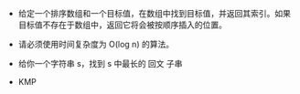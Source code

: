 * 给定一个排序数组和一个目标值，在数组中找到目标值，并返回其索引。如果目标值不存在于数组中，返回它将会被按顺序插入的位置。
- 请必须使用时间复杂度为 O(log n) 的算法。

* 给你一个字符串 s，找到 s 中最长的 回文 子串

* KMP